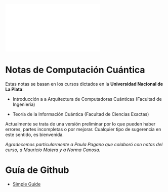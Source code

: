 ![quantum](/Figures/unlpazul.pdf)

# Notas de Computación Cuántica

Estas notas se basan en los cursos dictados en la **Universidad Nacional de La Plata**:

* Introducción a a Arquitectura de Computadoras Cuánticas (Facultad de Ingeniería)

* Teoría de la Información Cuántica (Facultad de Ciencias Exactas)

Actualmente se trata de una versión preliminar por lo que pueden haber errores, partes incompletas o por mejorar. 
Cualquier tipo de sugerencia en este sentido, es bienvenida.


 *Agradecemos particularmente a Paula Pagano que colaboró con notas del curso, a Mauricio Matera y a Norma Canosa.*

# Guía de Github

- [Simple Guide](https://rogerdudler.github.io/git-guide/)

